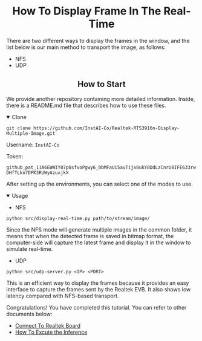 # <div align="center">How To Display Frame In The Real-Time</div>

There are two different ways to display the frames in the window, and the list below is our main method to transport the image, as follows:

- NFS
- UDP

## <div align="center">How to Start</div>

We provide another repository containing more detailed information. Inside, there is a README.md file that describes how to use these files.

<details open>
<summary>Clone</summary>

```shell
git clone https://github.com/InstAI-Co/Realtek-RTS3916n-Display-Multiple-Image.git
```

Username: `InstAI-Co`

Token:

`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`

After setting up the environments, you can select one of the modes to use.

</details>

<details open>
<summary>Usage</summary>

- NFS

```shell
python src/display-real-time.py path/to/stream/image/
```

Since the NFS mode will generate multiple images in the common folder, it means that when the detected frame is saved in bitmap format, the computer-side will capture the latest frame and display it in the window to simulate real-time.

- UDP

```shell
python src/udp-server.py <IP> <PORT>
```

This is an efficient way to display the frames because it provides an easy interface to capture the frames sent by the Realtek EVB. It also shows low latency compared with NFS-based transport.

Congratulations! You have completed this tutorial. You can refer to other documents below:

- [Connect To Realtek Board](./connect_board.md)
- [How To Excute the Inference](./inference.md)

</details>
